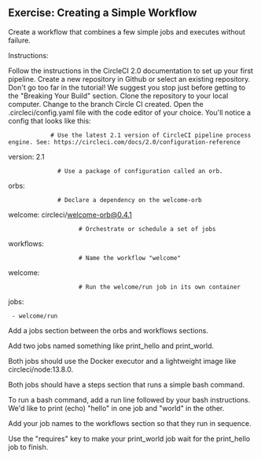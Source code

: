 ## Exercise: Creating a Simple Workflow

Create a workflow that combines a few simple jobs and executes without failure.

Instructions:

Follow the instructions in the CircleCI 2.0 documentation to set up your first pipeline. Create a new repository in Github or select an existing repository. Don't go too far in the tutorial! We suggest you stop just before getting to the "Breaking Your Build" section.
Clone the repository to your local computer. Change to the branch Circle CI created.
Open the .circleci/config.yaml file with the code editor of your choice.
You'll notice a config that looks like this:

                # Use the latest 2.1 version of CircleCI pipeline process engine. See: https://circleci.com/docs/2.0/configuration-reference

version: 2.1

                  # Use a package of configuration called an orb.

orbs:
                  
                  # Declare a dependency on the welcome-orb
  
  welcome: circleci/welcome-orb@0.4.1
                        
                        # Orchestrate or schedule a set of jobs

workflows:
                        
                        # Name the workflow "welcome"

welcome:
                        
                        # Run the welcome/run job in its own container

jobs:
     
     - welcome/run

Add a jobs section between the orbs and workflows sections.

Add two jobs named something like print_hello and print_world.

Both jobs should use the Docker executor and a lightweight image like circleci/node:13.8.0.

Both jobs should have a steps section that runs a simple bash command.

To run a bash command, add a run line followed by your bash instructions. We'd like to print (echo) "hello" in one job and "world" in the other.

Add your job names to the workflows section so that they run in sequence.

Use the "requires" key to make your print_world job wait for the print_hello job to finish.
